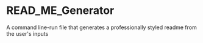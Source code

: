 # READ_ME_Generator
A command line-run file that generates a professionally styled readme from the user's inputs
